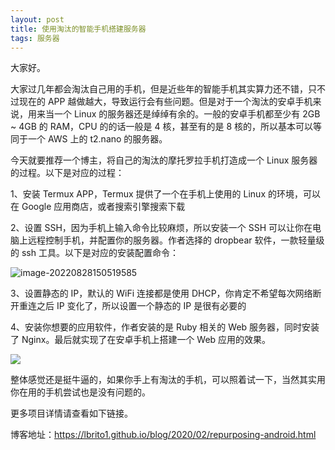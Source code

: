 ```yaml
---
layout: post
title: 使用淘汰的智能手机搭建服务器
tags: 服务器
---
```


大家好。

大家过几年都会淘汰自己用的手机，但是近些年的智能手机其实算力还不错，只不过现在的 APP 越做越大，导致运行会有些问题。但是对于一个淘汰的安卓手机来说，用来当一个 Linux 的服务器还是绰绰有余的。一般的安卓手机都至少有 2GB ~ 4GB 的 RAM，CPU 的的话一般是 4 核，甚至有的是 8 核的，所以基本可以等同于一个 AWS 上的 t2.nano 的服务器。

今天就要推荐一个博主，将自己的淘汰的摩托罗拉手机打造成一个 Linux 服务器的过程。以下是对应的过程：

1、安装 Termux APP，Termux 提供了一个在手机上使用的 Linux 的环境，可以在 Google 应用商店，或者搜索引擎搜索下载

2、设置 SSH，因为手机上输入命令比较麻烦，所以安装一个 SSH 可以让你在电脑上远程控制手机，并配置你的服务器。作者选择的 dropbear 软件，一款轻量级的 ssh 工具。以下是对应的安装配置命令：

![image-20220828150519585](https://7465-test-3c9b5e-1-1301419220.tcb.qcloud.la/images/compress_image-20220828150519585.png)

3、设置静态的 IP，默认的 WiFi 连接都是使用 DHCP，你肯定不希望每次网络断开重连之后 IP 变化了，所以设置一个静态的 IP 是很有必要的

4、安装你想要的应用软件，作者安装的是 Ruby 相关的 Web 服务器，同时安装了 Nginx。最后就实现了在安卓手机上搭建一个 Web 应用的效果。

![](https://7465-test-3c9b5e-1-1301419220.tcb.qcloud.la/images/compress_android-web-server.png)

整体感觉还是挺牛逼的，如果你手上有淘汰的手机，可以照着试一下，当然其实用你在用的手机尝试也是没有问题的。

更多项目详情请查看如下链接。

博客地址：https://lbrito1.github.io/blog/2020/02/repurposing-android.html